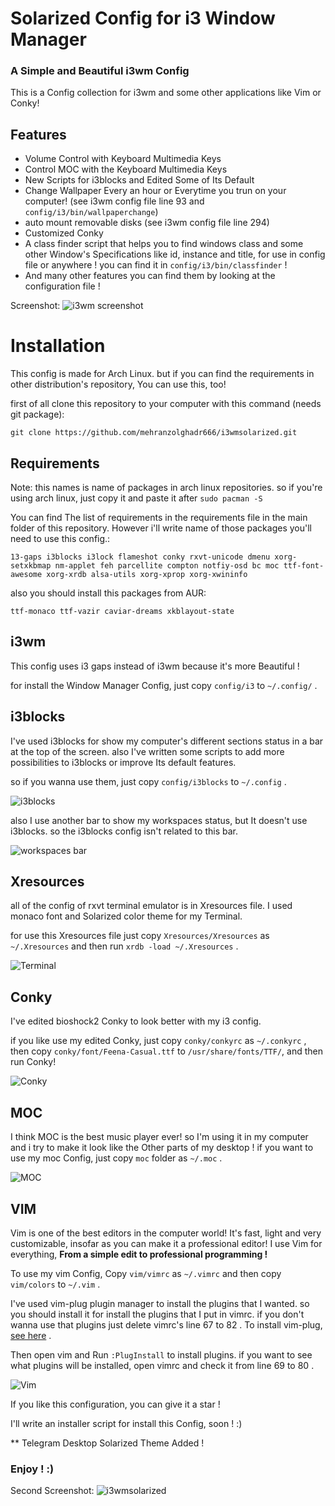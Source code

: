 # Solarized Config for i3 Window Manager
### A Simple and Beautiful i3wm Config
This is a Config collection for i3wm and some other applications like Vim or Conky!

## Features
- Volume Control with Keyboard Multimedia Keys
- Control MOC with the Keyboard Multimedia Keys 
- New Scripts for i3blocks and Edited Some of Its Default
- Change Wallpaper Every an hour or Everytime you trun on your computer! (see i3wm config file line 93 and `config/i3/bin/wallpaperchange`)
- auto mount removable disks (see i3wm config file line 294)
- Customized Conky
- A class finder script that helps you to find windows class and some other Window's Specifications like id, instance and title, for use in config file or anywhere ! you can find it in `config/i3/bin/classfinder` !
- And many other features you can find them by looking at the configuration file ! 

Screenshot:
![i3wm screenshot](./images/screenshots/shot1.jpg)

# Installation
This config is made for Arch Linux. but if you can find the requirements in other distribution's repository, You can use this, too!

first of all clone this repository to your computer with this command (needs git package):

`git clone https://github.com/mehranzolghadr666/i3wmsolarized.git`

## Requirements

Note: this names is name of packages in arch linux repositories. so if you're using arch linux, just copy it and paste it after `sudo pacman -S`

You can find The list of requirements in the requirements file in the main folder of this repository. However i'll write name of those packages you'll need to use this config.:

`13-gaps i3blocks i3lock flameshot conky rxvt-unicode dmenu xorg-setxkbmap nm-applet feh parcellite compton notfiy-osd bc moc ttf-font-awesome xorg-xrdb alsa-utils xorg-xprop xorg-xwininfo`

also you should install this packages from AUR:

`ttf-monaco ttf-vazir caviar-dreams xkblayout-state`

## i3wm

This config uses i3 gaps instead of i3wm because it's more Beautiful !

for install the Window Manager Config, just copy `config/i3` to `~/.config/` . 

## i3blocks

I've used i3blocks for show my computer's different sections status in a bar at the top of the screen.
also I've written some scripts to add more possibilities to i3blocks or improve Its default features.

so if you wanna use them, just copy `config/i3blocks` to `~/.config` .

![i3blocks](./images/screenshots/i3blocks.jpg)

also I use another bar to show my workspaces status, but It doesn't use i3blocks. so the i3blocks config isn't related to this bar.

![workspaces bar](./images/screenshots/wsbar.jpg)

## Xresources
all of the config of rxvt terminal emulator is in Xresources file. I used monaco font and Solarized color theme for my Terminal. 

for use this Xresources file just copy `Xresources/Xresources` as `~/.Xresources` and then run `xrdb -load ~/.Xresources` . 

![Terminal](./images/screenshots/terminal.jpg)

## Conky
I've edited bioshock2 Conky to look better with my i3 config. 

if you like use my edited Conky, just copy `conky/conkyrc` as `~/.conkyrc` , then copy `conky/font/Feena-Casual.ttf` to `/usr/share/fonts/TTF/`, and then run Conky!

![Conky](./images/screenshots/conky.jpg)

## MOC 
I think MOC is the best music player ever! so I'm using it in my computer and i try to make it look like the Other parts of my desktop ! 
if you want to use my moc Config, just copy `moc` folder as `~/.moc` .

![MOC](./images/screenshots/moc.jpg)

## VIM 
Vim is one of the best editors in the computer world! It's fast, light and very customizable, insofar as you can make it a professional editor!
I use Vim for everything, **From a simple edit to professional programming !**

To use my vim Config, Copy `vim/vimrc` as `~/.vimrc` and then copy `vim/colors` to `~/.vim` . 

I've used vim-plug plugin manager to install the plugins that I wanted. so you should install it for install the plugins that I put in vimrc. if you don't wanna use that plugins just delete vimrc's line 67 to 82 . 
To install vim-plug, [see here](https://github.com/junegunn/vim-plug) .

Then open vim and Run `:PlugInstall` to install plugins. if you want to see what plugins will be installed, open vimrc and check it from line 69 to 80 . 

![Vim](./images/screenshots/vim.jpg)

If you like this configuration, you can give it a star ! 

I'll write an installer script for install this Config, soon ! :)


\*\* Telegram Desktop Solarized Theme Added ! 


### Enjoy ! :) 

Second Screenshot:
![i3wmsolarized](./images/screenshots/shot2.jpg)


